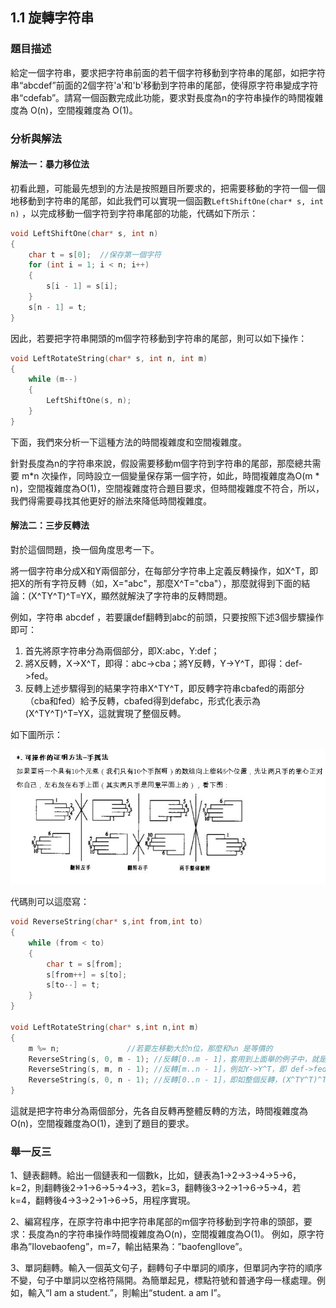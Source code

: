 ## 1.1 旋轉字符串

### 題目描述

給定一個字符串，要求把字符串前面的若干個字符移動到字符串的尾部，如把字符串“abcdef”前面的2個字符'a'和'b'移動到字符串的尾部，使得原字符串變成字符串“cdefab”。請寫一個函數完成此功能，要求對長度為n的字符串操作的時間複雜度為 O(n)，空間複雜度為 O(1)。


### 分析與解法
#### 解法一：暴力移位法

初看此題，可能最先想到的方法是按照題目所要求的，把需要移動的字符一個一個地移動到字符串的尾部，如此我們可以實現一個函數`LeftShiftOne(char* s, int n)` ，以完成移動一個字符到字符串尾部的功能，代碼如下所示：
```c
void LeftShiftOne(char* s, int n)
{
    char t = s[0];  //保存第一個字符
    for (int i = 1; i < n; i++)
    {
        s[i - 1] = s[i];
    }
    s[n - 1] = t;
}
```

因此，若要把字符串開頭的m個字符移動到字符串的尾部，則可以如下操作：

```c
void LeftRotateString(char* s, int n, int m)
{
    while (m--)
    {
        LeftShiftOne(s, n);
    }
}
```
下面，我們來分析一下這種方法的時間複雜度和空間複雜度。

針對長度為n的字符串來說，假設需要移動m個字符到字符串的尾部，那麼總共需要 m*n 次操作，同時設立一個變量保存第一個字符，如此，時間複雜度為O(m * n)，空間複雜度為O(1)，空間複雜度符合題目要求，但時間複雜度不符合，所以，我們得需要尋找其他更好的辦法來降低時間複雜度。

#### 解法二：三步反轉法

對於這個問題，換一個角度思考一下。

將一個字符串分成X和Y兩個部分，在每部分字符串上定義反轉操作，如X^T，即把X的所有字符反轉（如，X="abc"，那麼X^T="cba"），那麼就得到下面的結論：(X^TY^T)^T=YX，顯然就解決了字符串的反轉問題。

例如，字符串 abcdef ，若要讓def翻轉到abc的前頭，只要按照下述3個步驟操作即可：

1. 首先將原字符串分為兩個部分，即X:abc，Y:def；
2. 將X反轉，X->X^T，即得：abc->cba；將Y反轉，Y->Y^T，即得：def->fed。
3. 反轉上述步驟得到的結果字符串X^TY^T，即反轉字符串cbafed的兩部分（cba和fed）給予反轉，cbafed得到defabc，形式化表示為(X^TY^T)^T=YX，這就實現了整個反轉。

如下圖所示：

![](../images/1/3.jpeg)

代碼則可以這麼寫：
```c
void ReverseString(char* s,int from,int to)
{
    while (from < to)
    {
        char t = s[from];
        s[from++] = s[to];
        s[to--] = t;
    }
}

void LeftRotateString(char* s,int n,int m)
{
    m %= n;               //若要左移動大於n位，那麼和%n 是等價的
    ReverseString(s, 0, m - 1); //反轉[0..m - 1]，套用到上面舉的例子中，就是X->X^T，即 abc->cba
    ReverseString(s, m, n - 1); //反轉[m..n - 1]，例如Y->Y^T，即 def->fed
    ReverseString(s, 0, n - 1); //反轉[0..n - 1]，即如整個反轉，(X^TY^T)^T=YX，即 cbafed->defabc。
}
```
這就是把字符串分為兩個部分，先各自反轉再整體反轉的方法，時間複雜度為O(n)，空間複雜度為O(1)，達到了題目的要求。

### 舉一反三

1、鏈表翻轉。給出一個鏈表和一個數k，比如，鏈表為1→2→3→4→5→6，k=2，則翻轉後2→1→6→5→4→3，若k=3，翻轉後3→2→1→6→5→4，若k=4，翻轉後4→3→2→1→6→5，用程序實現。

2、編寫程序，在原字符串中把字符串尾部的m個字符移動到字符串的頭部，要求：長度為n的字符串操作時間複雜度為O(n)，空間複雜度為O(1)。
例如，原字符串為”Ilovebaofeng”，m=7，輸出結果為：”baofengIlove”。

3、單詞翻轉。輸入一個英文句子，翻轉句子中單詞的順序，但單詞內字符的順序不變，句子中單詞以空格符隔開。為簡單起見，標點符號和普通字母一樣處理。例如，輸入“I am a student.”，則輸出“student. a am I”。
